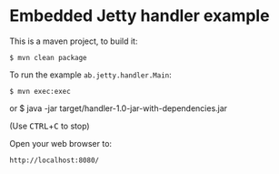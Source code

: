 Embedded Jetty handler example
==============================

This is a maven project, to build it:

    $ mvn clean package

To run the example `ab.jetty.handler.Main`:

    $ mvn exec:exec
or
    $ java -jar target/handler-1.0-jar-with-dependencies.jar

(Use <kbd>CTRL</kbd>+<kbd>C</kbd> to stop)

Open your web browser to:

    http://localhost:8080/

